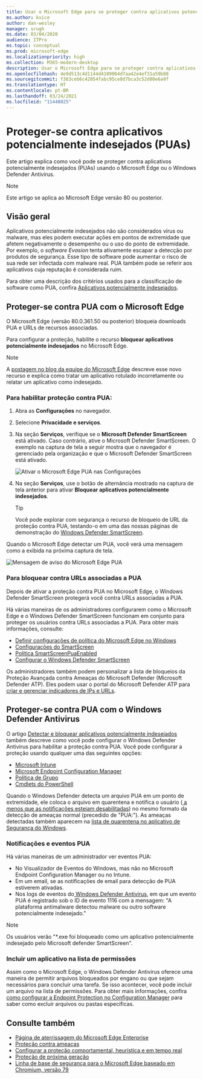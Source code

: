 ```yaml
---
title: Usar o Microsoft Edge para se proteger contra aplicativos potencialmente indesejados
ms.author: kvice
author: dan-wesley
manager: srugh
ms.date: 03/04/2020
audience: ITPro
ms.topic: conceptual
ms.prod: microsoft-edge
ms.localizationpriority: high
ms.collection: M365-modern-desktop
description: Usar o Microsoft Edge para se proteger contra aplicativos potencialmente indesejados
ms.openlocfilehash: 4e9d513c4d1144d4109064d7aa42e4ef31a59b88
ms.sourcegitcommit: f363ceb6c42054fabc95ce8d7bca3c52d80e6a9f
ms.translationtype: HT
ms.contentlocale: pt-BR
ms.lasthandoff: 03/24/2021
ms.locfileid: "11448025"
---
```

# <a name="protect-against-potentially-unwanted-applications-puas"></a>Proteger-se contra aplicativos potencialmente indesejados (PUAs)

Este artigo explica como você pode se proteger contra aplicativos potencialmente indesejados (PUAs) usando o Microsoft Edge ou o Windows Defender Antivirus.

> [!NOTE]
> Este artigo se aplica ao Microsoft Edge versão 80 ou posterior.

## <a name="overview"></a>Visão geral

Aplicativos potencialmente indesejados não são considerados vírus ou malware, mas eles podem executar ações em pontos de extremidade que afetem negativamente o desempenho ou o uso do ponto de extremidade. Por exemplo, o *software Evasion* tenta ativamente escapar a detecção por produtos de segurança. Esse tipo de software pode aumentar o risco de sua rede ser infectada com malware real. PUA também pode se referir aos aplicativos cuja reputação é considerada ruim.

Para obter uma descrição dos critérios usados para a classificação de software como PUA, confira [Aplicativos potencialmente indesejados](/windows/security/threat-protection/intelligence/criteria#potentially-unwanted-application-pua).

## <a name="protect-against-pua-with-microsoft-edge"></a>Proteger-se contra PUA com o Microsoft Edge

O Microsoft Edge (versão 80.0.361.50 ou posterior) bloqueia downloads PUA e URLs de recursos associadas.

Para configurar a proteção, habilite o recurso **bloquear aplicativos potencialmente indesejados** no Microsoft Edge.

> [!NOTE]
> A [postagem no blog da equipe do Microsoft Edge](https://blogs.windows.com/msedgedev/2020/02/27/protecting-users-potentially-unwanted-apps/) descreve esse novo recurso e explica como tratar um aplicativo rotulado incorretamente ou relatar um aplicativo como indesejado.

### <a name="to-enable-pua-protection"></a>Para habilitar proteção contra PUA:

1. Abra as **Configurações** no navegador.
2. Selecione **Privacidade e serviços**.
3. Na seção **Serviços**, verifique se o **Microsoft Defender SmartScreen** está ativado. Caso contrário, ative o Microsoft Defender SmartScreen. O exemplo na captura de tela a seguir mostra que o navegador é gerenciado pela organização e que o Microsoft Defender SmartScreen está ativado.

   ![Ativar o Microsoft Edge PUA nas Configurações](./media/microsoft-edge-potentially-unwanted-apps/security-pua-setup.png)

4. Na seção **Serviços**, use o botão de alternância mostrado na captura de tela anterior para ativar **Bloquear aplicativos potencialmente indesejados**.

   > [!TIP]
   > Você pode explorar com segurança o recurso de bloqueio de URL da proteção contra PUA, testando-o em uma das nossas páginas de demonstração do [Windows Defender SmartScreen](https://demo.smartscreen.msft.net/).

Quando o Microsoft Edge detectar um PUA, você verá uma mensagem como a exibida na próxima captura de tela.

   ![Mensagem de aviso do Microsoft Edge PUA](./media/microsoft-edge-potentially-unwanted-apps/security-pua-msg.png)

### <a name="to-block-against-pua-associated-urls"></a>Para bloquear contra URLs associadas a PUA

Depois de ativar a proteção contra PUA no Microsoft Edge, o Windows Defender SmartScreen protegerá você contra URLs associadas a PUA.

Há várias maneiras de os administradores configurarem como o Microsoft Edge e o Windows Defender SmartScreen funcionam em conjunto para proteger os usuários contra URLs associadas a PUA. Para obter mais informações, consulte:

- [Definir configurações de política do Microsoft Edge no Windows](./configure-microsoft-edge.md)
- [Configurações do SmartScreen](./microsoft-edge-policies.md#smartscreen-settings)
- [Política SmartScreenPuaEnabled](./microsoft-edge-policies.md#smartscreenpuaenabled)
- [Configurar o Windows Defender SmartScreen](/microsoft-edge/deploy/available-policies?source=docs#configure-windows-defender-smartscreen)

Os administradores também podem personalizar a lista de bloqueios da Proteção Avançada contra Ameaças do Microsoft Defender (Microsoft Defender ATP). Eles podem usar o portal do Microsoft Defender ATP para [criar e gerenciar indicadores de IPs e URLs](/windows/security/threat-protection/microsoft-defender-atp/manage-indicators#create-indicators-for-ips-and-urlsdomains-preview).

## <a name="protect-against-pua-with-windows-defender-antivirus"></a>Proteger-se contra PUA com o Windows Defender Antivirus

O artigo [Detectar e bloquear aplicativos potencialmente indesejados](/windows/security/threat-protection/windows-defender-antivirus/detect-block-potentially-unwanted-apps-windows-defender-antivirus#windows-defender-antivirus) também descreve como você pode configurar o Windows Defender Antivirus para habilitar a proteção contra PUA. Você pode configurar a proteção usando qualquer uma das seguintes opções:

- [Microsoft Intune](/windows/security/threat-protection/windows-defender-antivirus/detect-block-potentially-unwanted-apps-windows-defender-antivirus#use-intune-to-configure-pua-protection)
- [Microsoft Endpoint Configuration Manager](/windows/security/threat-protection/windows-defender-antivirus/detect-block-potentially-unwanted-apps-windows-defender-antivirus#use-configuration-manager-to-configure-pua-protection)
- [Política de Grupo](/windows/security/threat-protection/windows-defender-antivirus/detect-block-potentially-unwanted-apps-windows-defender-antivirus#use-group-policy-to-configure-pua-protection)
- [Cmdlets do PowerShell](/windows/security/threat-protection/windows-defender-antivirus/detect-block-potentially-unwanted-apps-windows-defender-antivirus#use-powershell-cmdlets-to-configure-pua-protection)

Quando o Windows Defender detecta um arquivo PUA em um ponto de extremidade, ele coloca o arquivo em quarentena e notifica o usuário ([ a menos que as notificações estejam desabilitadas](/windows/security/threat-protection/windows-defender-antivirus/configure-notifications-windows-defender-antivirus)) no mesmo formato da detecção de ameaças normal (precedido de "PUA:"). As ameaças detectadas também aparecem na [lista de quarentena no aplicativo de Segurança do Windows](/windows/security/threat-protection/windows-defender-antivirus/windows-defender-security-center-antivirus#detection-history).

### <a name="pua-notifications-and-events"></a>Notificações e eventos PUA

Há várias maneiras de um administrador ver eventos PUA:

- No Visualizador de Eventos do Windows, mas não no Microsoft Endpoint Configuration Manager ou no Intune.
- Em um email, se as notificações de email para detecção de PUA estiverem ativadas.
- Nos logs de eventos do[ Windows Defender Antivirus](/windows/security/threat-protection/windows-defender-antivirus/troubleshoot-windows-defender-antivirus), em que um evento PUA é registrado sob o ID de evento 1116 com a mensagem: "A plataforma antimalware detectou malware ou outro software potencialmente indesejado."

> [!NOTE]
> Os usuários verão "*.exe foi bloqueado como um aplicativo potencialmente indesejado pelo Microsoft defender SmartScreen".

### <a name="allow-list-an-app"></a>Incluir um aplicativo na lista de permissões

Assim como o Microsoft Edge, o Windows Defender Antivirus oferece uma maneira de permitir arquivos bloqueados por engano ou que sejam necessários para concluir uma tarefa. Se isso acontecer, você pode incluir um arquivo na lista de permissões. Para obter mais informações, confira [como configurar a Endpoint Protection no Configuration Manager](/previous-versions/system-center/system-center-2012-R2/hh508770(v=technet.10)#to-exclude-specific-files-or-folders) para saber como excluir arquivos ou pastas específicas.

## <a name="see-also"></a>Consulte também

- [Página de aterrissagem do Microsoft Edge Enterprise](https://aka.ms/EdgeEnterprise)
- [Proteção contra ameaças](/windows/security/threat-protection/index)
- [Configurar a proteção comportamental, heurística e em tempo real](/windows/security/threat-protection/windows-defender-antivirus/configure-protection-features-windows-defender-antivirus)
- [Proteção de próxima geração](/windows/security/threat-protection/windows-defender-antivirus/windows-defender-antivirus-in-windows-10)
- [Linha de base de segurança para o Microsoft Edge baseado em Chromium, versão 79](https://techcommunity.microsoft.com/t5/microsoft-security-baselines/security-baseline-final-for-chromium-based-microsoft-edge/ba-p/1111863)